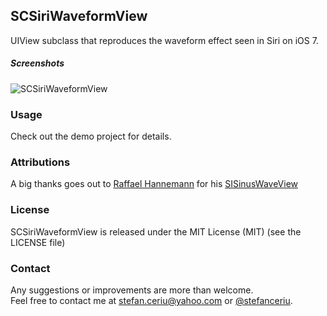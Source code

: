 ## SCSiriWaveformView

UIView subclass that reproduces the waveform effect seen in Siri on iOS 7.

##### Screenshots

![SCSiriWaveformView](https://drive.google.com/uc?export=download&id=0ByLCkUO90ltoSVloLXRKSC1DbEk)

### Usage

Check out the demo project for details.

### Attributions
A big thanks goes out to [Raffael Hannemann](https://twitter.com/raffael_me/) for his [SISinusWaveView](https://github.com/raffael/SISinusWaveView)

### License
SCSiriWaveformView is released under the MIT License (MIT) (see the LICENSE file)

### Contact
Any suggestions or improvements are more than welcome.<br>
Feel free to contact me at [stefan.ceriu@yahoo.com](mailto:stefan.ceriu@yahoo.com) or [@stefanceriu](https://twitter.com/stefanceriu).
